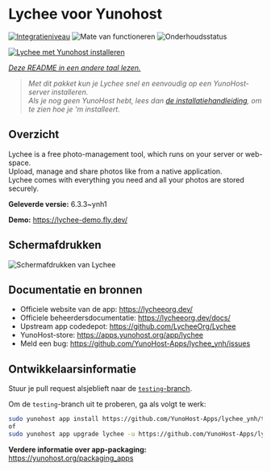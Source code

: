 <!--
NB: Deze README is automatisch gegenereerd door <https://github.com/YunoHost/apps/tree/master/tools/readme_generator>
Hij mag NIET handmatig aangepast worden.
-->

# Lychee voor Yunohost

[![Integratieniveau](https://apps.yunohost.org/badge/integration/lychee)](https://ci-apps.yunohost.org/ci/apps/lychee/)
![Mate van functioneren](https://apps.yunohost.org/badge/state/lychee)
![Onderhoudsstatus](https://apps.yunohost.org/badge/maintained/lychee)

[![Lychee met Yunohost installeren](https://install-app.yunohost.org/install-with-yunohost.svg)](https://install-app.yunohost.org/?app=lychee)

*[Deze README in een andere taal lezen.](./ALL_README.md)*

> *Met dit pakket kun je Lychee snel en eenvoudig op een YunoHost-server installeren.*  
> *Als je nog geen YunoHost hebt, lees dan [de installatiehandleiding](https://yunohost.org/install), om te zien hoe je 'm installeert.*

## Overzicht

Lychee is a free photo-management tool, which runs on your server or web-space.  
Upload, manage and share photos like from a native application.  
Lychee comes with everything you need and all your photos are stored securely.


**Geleverde versie:** 6.3.3~ynh1

**Demo:** <https://lychee-demo.fly.dev/>

## Schermafdrukken

![Schermafdrukken van Lychee](./doc/screenshots/screenshot.jpg)

## Documentatie en bronnen

- Officiele website van de app: <https://lycheeorg.dev/>
- Officiele beheerdersdocumentatie: <https://lycheeorg.dev/docs/>
- Upstream app codedepot: <https://github.com/LycheeOrg/Lychee>
- YunoHost-store: <https://apps.yunohost.org/app/lychee>
- Meld een bug: <https://github.com/YunoHost-Apps/lychee_ynh/issues>

## Ontwikkelaarsinformatie

Stuur je pull request alsjeblieft naar de [`testing`-branch](https://github.com/YunoHost-Apps/lychee_ynh/tree/testing).

Om de `testing`-branch uit te proberen, ga als volgt te werk:

```bash
sudo yunohost app install https://github.com/YunoHost-Apps/lychee_ynh/tree/testing --debug
of
sudo yunohost app upgrade lychee -u https://github.com/YunoHost-Apps/lychee_ynh/tree/testing --debug
```

**Verdere informatie over app-packaging:** <https://yunohost.org/packaging_apps>
